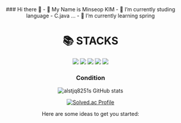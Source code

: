<div align=center>### Hi there 👋
- 🤔 My Name is Minseop KIM 
- 🔭 I’m currently studing language - C.java ...
- 🌱 I’m currently learning spring

<div align=center><h1>📚 STACKS</h1></div>

<div align=center> 
  <img src="https://img.shields.io/badge/java-007396?style=for-the-badge&logo=java&logoColor=white"> 
  <img src="https://img.shields.io/badge/c++-00599C?style=for-the-badge&logo=c%2B%2B&logoColor=white">
  <img src="https://img.shields.io/badge/spring-6DB33F?style=for-the-badge&logo=spring&logoColor=white">
  <img src="https://img.shields.io/badge/github-181717?style=for-the-badge&logo=github&logoColor=white">
  <img src="https://img.shields.io/badge/git-F05032?style=for-the-badge&logo=git&logoColor=white">
  
### Condition
![alstjq8251s GitHub stats](https://github-readme-stats.vercel.app/api?username=alstjq8251&show_icons=true&theme=radical)  

[![Solved.ac Profile](http://mazassumnida.wtf/api/generate_badge?boj=asd45)](https://solved.ac/asd45)

Here are some ideas to get you started:



